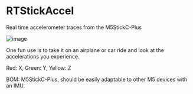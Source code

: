# RTStickAccel
Real time accelerometer traces from the M5StickC-Plus

![image](https://user-images.githubusercontent.com/7173127/212979834-0e29dca4-e076-4e05-b4d5-06622918c0c2.png)

One fun use is to take it on an airplane or car ride and look at the accelerations you experience.

Red: X, Green: Y, Yellow: Z

BOM: M5StickC-Plus, should be easily adaptable to other M5 devices with an IMU.
